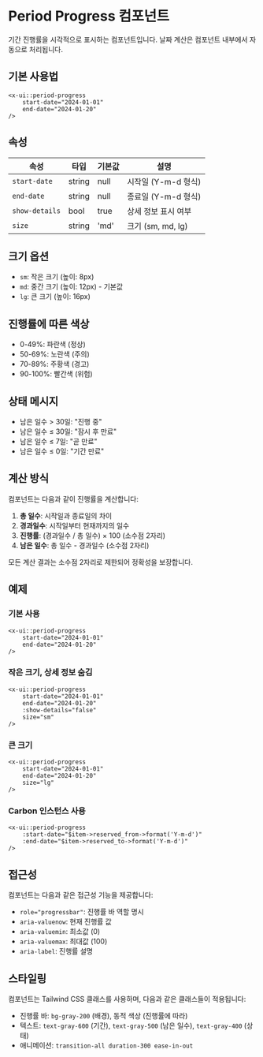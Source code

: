 # Period Progress 컴포넌트

기간 진행률을 시각적으로 표시하는 컴포넌트입니다. 날짜 계산은 컴포넌트 내부에서 자동으로 처리됩니다.

## 기본 사용법

```blade
<x-ui::period-progress 
    start-date="2024-01-01"
    end-date="2024-01-20"
/>
```

## 속성

| 속성 | 타입 | 기본값 | 설명 |
|------|------|--------|------|
| `start-date` | string | null | 시작일 (Y-m-d 형식) |
| `end-date` | string | null | 종료일 (Y-m-d 형식) |
| `show-details` | bool | true | 상세 정보 표시 여부 |
| `size` | string | 'md' | 크기 (sm, md, lg) |

## 크기 옵션

- `sm`: 작은 크기 (높이: 8px)
- `md`: 중간 크기 (높이: 12px) - 기본값
- `lg`: 큰 크기 (높이: 16px)

## 진행률에 따른 색상

- 0-49%: 파란색 (정상)
- 50-69%: 노란색 (주의)
- 70-89%: 주황색 (경고)
- 90-100%: 빨간색 (위험)

## 상태 메시지

- 남은 일수 > 30일: "진행 중"
- 남은 일수 ≤ 30일: "잠시 후 만료"
- 남은 일수 ≤ 7일: "곧 만료"
- 남은 일수 ≤ 0일: "기간 만료"

## 계산 방식

컴포넌트는 다음과 같이 진행률을 계산합니다:

1. **총 일수**: 시작일과 종료일의 차이
2. **경과일수**: 시작일부터 현재까지의 일수
3. **진행률**: (경과일수 / 총 일수) × 100 (소수점 2자리)
4. **남은 일수**: 총 일수 - 경과일수 (소수점 2자리)

모든 계산 결과는 소수점 2자리로 제한되어 정확성을 보장합니다.

## 예제

### 기본 사용
```blade
<x-ui::period-progress 
    start-date="2024-01-01"
    end-date="2024-01-20"
/>
```

### 작은 크기, 상세 정보 숨김
```blade
<x-ui::period-progress 
    start-date="2024-01-01"
    end-date="2024-01-20"
    :show-details="false"
    size="sm"
/>
```

### 큰 크기
```blade
<x-ui::period-progress 
    start-date="2024-01-01"
    end-date="2024-01-20"
    size="lg"
/>
```

### Carbon 인스턴스 사용
```blade
<x-ui::period-progress 
    :start-date="$item->reserved_from->format('Y-m-d')"
    :end-date="$item->reserved_to->format('Y-m-d')"
/>
```

## 접근성

컴포넌트는 다음과 같은 접근성 기능을 제공합니다:

- `role="progressbar"`: 진행률 바 역할 명시
- `aria-valuenow`: 현재 진행률 값
- `aria-valuemin`: 최소값 (0)
- `aria-valuemax`: 최대값 (100)
- `aria-label`: 진행률 설명

## 스타일링

컴포넌트는 Tailwind CSS 클래스를 사용하며, 다음과 같은 클래스들이 적용됩니다:

- 진행률 바: `bg-gray-200` (배경), 동적 색상 (진행률에 따라)
- 텍스트: `text-gray-600` (기간), `text-gray-500` (남은 일수), `text-gray-400` (상태)
- 애니메이션: `transition-all duration-300 ease-in-out` 
